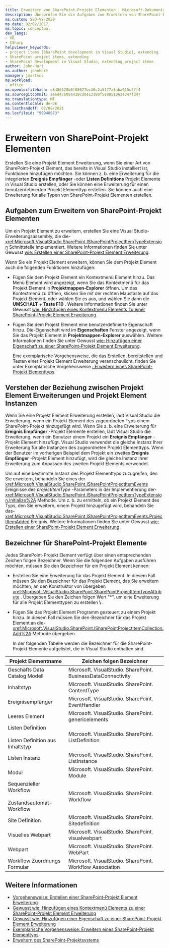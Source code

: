 ```yaml
---
title: Erweitern von SharePoint-Projekt Elementen | Microsoft-Dokumentation
description: Überprüfen Sie die Aufgaben zum Erweitern von SharePoint-Projekt Elementen. Verstehen Sie, wie Projekt Element Erweiterungen und Projekt Element Instanzen verknüpft sind.
ms.custom: SEO-VS-2020
ms.date: 02/02/2017
ms.topic: conceptual
dev_langs:
- VB
- CSharp
helpviewer_keywords:
- project items [SharePoint development in Visual Studio], extending
- SharePoint project items, extending
- SharePoint development in Visual Studio, extending project items
author: John-Hart
ms.author: johnhart
manager: jmartens
ms.workload:
- office
ms.openlocfilehash: e8486120b0f08077bc30c2a5177a8aba915c37f4
ms.sourcegitcommit: ae6d47b09a439cd0e13180f5e89510e3e347fd47
ms.translationtype: MT
ms.contentlocale: de-DE
ms.lasthandoff: 02/08/2021
ms.locfileid: "99948673"
---
```

# <a name="extend-sharepoint-project-items"></a>Erweitern von SharePoint-Projekt Elementen
  Erstellen Sie eine Projekt Element Erweiterung, wenn Sie einer Art von SharePoint-Projekt Element, das bereits in Visual Studio installiert ist, Funktionen hinzufügen möchten. Sie können z. b. eine Erweiterung für die integrierten **Ereignis Empfänger** -oder **Listen Definitions** Projekt Elemente in Visual Studio erstellen, oder Sie können eine Erweiterung für einen benutzerdefinierten Projekt Elementtyp erstellen. Sie können auch eine Erweiterung für alle Typen von SharePoint-Projekt Elementen erstellen.

## <a name="tasks-for-extending-sharepoint-project-items"></a>Aufgaben zum Erweitern von SharePoint-Projekt Elementen
 Um ein Projekt Element zu erweitern, erstellen Sie eine Visual Studio-Erweiterungsassembly, die die- <xref:Microsoft.VisualStudio.SharePoint.ISharePointProjectItemTypeExtension> Schnittstelle implementiert. Weitere Informationen finden Sie unter Gewusst [wie: Erstellen einer SharePoint-Projekt Element Erweiterung](../sharepoint/how-to-create-a-sharepoint-project-item-extension.md).

 Wenn Sie ein Projekt Element erweitern, können Sie dem Projekt Element auch die folgenden Funktionen hinzufügen:

- Fügen Sie dem Projekt Element ein Kontextmenü Element hinzu. Das Menü Element wird angezeigt, wenn Sie das Kontextmenü für das Projekt Element in **Projektmappen-Explorer** öffnen. Um das Kontextmenü zu öffnen, klicken Sie mit der rechten Maustaste auf das Projekt Element, oder wählen Sie es aus, und wählen Sie dann die **UMSCHALT** + **Taste F10** . Weitere Informationen finden Sie unter Gewusst [wie: Hinzufügen eines Kontextmenü Elements zu einer SharePoint-Projekt Element Erweiterung](../sharepoint/how-to-add-a-shortcut-menu-item-to-a-sharepoint-project-item-extension.md).

- Fügen Sie dem Projekt Element eine benutzerdefinierte Eigenschaft hinzu. Die-Eigenschaft wird im **Eigenschaften** Fenster angezeigt, wenn Sie das Projekt Element in **Projektmappen-Explorer** auswählen. Weitere Informationen finden Sie unter Gewusst [wie: Hinzufügen einer Eigenschaft zu einer SharePoint-Projekt Element Erweiterung](../sharepoint/how-to-add-a-property-to-a-sharepoint-project-item-extension.md).

  Eine exemplarische Vorgehensweise, die das Erstellen, bereitstellen und Testen einer Projekt Element Erweiterung veranschaulicht, finden Sie unter Exemplarische Vorgehensweise [: Erweitern eines SharePoint-Projekt Elementtyps](../sharepoint/walkthrough-extending-a-sharepoint-project-item-type.md).

## <a name="understand-the-relationship-between-project-item-extensions-and-project-item-instances"></a>Verstehen der Beziehung zwischen Projekt Element Erweiterungen und Projekt Element Instanzen
 Wenn Sie eine Projekt Element Erweiterung erstellen, lädt Visual Studio die Erweiterung, wenn ein Projekt Element des zugeordneten Typs einem SharePoint-Projekt hinzugefügt wird. Wenn Sie z. b. eine Erweiterung für **Ereignis Empfänger** -Projekt Elemente erstellen, lädt Visual Studio die Erweiterung, wenn ein Benutzer einem Projekt ein **Ereignis Empfänger** -Projekt Element hinzufügt. Visual Studio verwendet die gleiche Instanz Ihrer Erweiterung für alle Instanzen des zugeordneten Projekt Elementtyps. Wenn der Benutzer im vorherigen Beispiel dem Projekt ein zweites **Ereignis Empfänger** -Projekt Element hinzufügt, wird die gleiche Instanz Ihrer Erweiterung zum Anpassen des zweiten Projekt Elements verwendet.

 Um auf eine bestimmte Instanz des Projekt Elementtyps zuzugreifen, den Sie erweitern, behandeln Sie eines der <xref:Microsoft.VisualStudio.SharePoint.ISharePointProjectItemEvents> Ereignisse des *projectItemType* -Parameters in der Implementierung der- <xref:Microsoft.VisualStudio.SharePoint.ISharePointProjectItemTypeExtension.Initialize%2A> Methode. Um z. b. zu ermitteln, ob ein Projekt Element des Typs, den Sie erweitern, einem Projekt hinzugefügt wird, behandeln Sie das- <xref:Microsoft.VisualStudio.SharePoint.ISharePointProjectItemEvents.ProjectItemAdded> Ereignis. Weitere Informationen finden Sie unter Gewusst [wie: Erstellen einer SharePoint-Projekt Element Erweiterung](../sharepoint/how-to-create-a-sharepoint-project-item-extension.md).

## <a name="identifiers-for-sharepoint-project-items"></a>Bezeichner für SharePoint-Projekt Elemente
 Jedes SharePoint-Projekt Element verfügt über einen entsprechenden Zeichen folgen Bezeichner. Wenn Sie die folgenden Aufgaben ausführen möchten, müssen Sie den Bezeichner für ein Projekt Element kennen:

- Erstellen Sie eine Erweiterung für das Projekt Element. In diesem Fall müssen Sie den Bezeichner für das Projekt Element, das Sie erweitern möchten, an den Konstruktor von übergeben <xref:Microsoft.VisualStudio.SharePoint.SharePointProjectItemTypeAttribute> . Übergeben Sie den Zeichen folgen Wert "*", um eine Erweiterung für alle Projekt Elementtypen zu erstellen **\\** .

- Fügen Sie das Projekt Element Programm gesteuert zu einem Projekt hinzu. In diesem Fall müssen Sie den-Bezeichner für das Projekt Element an die- <xref:Microsoft.VisualStudio.SharePoint.ISharePointProjectItemCollection.Add%2A> Methode übergeben.

  In der folgenden Tabelle werden die Bezeichner für die SharePoint-Projekt Elemente aufgelistet, die in Visual Studio enthalten sind.

|Projekt Elementname|Zeichen folgen Bezeichner|
|-----------------------|-----------------------|
|Geschäfts Data Catalog Modell|Microsoft. VisualStudio. SharePoint. BusinessDataConnectivity|
|Inhaltstyp|Microsoft. VisualStudio. SharePoint. ContentType|
|Ereignisempfänger|Microsoft. VisualStudio. SharePoint. EventHandler|
|Leeres Element|Microsoft. VisualStudio. SharePoint. genericelements|
|Listen Definition<br /><br /> Listen Definition aus Inhaltstyp|Microsoft. VisualStudio. SharePoint. ListDefinition|
|Listen Instanz|Microsoft. VisualStudio. SharePoint. ListInstance|
|Modul|Microsoft. VisualStudio. SharePoint. Module|
|Sequenzieller Workflow<br /><br /> Zustandsautomat-Workflow|Microsoft. VisualStudio. SharePoint. Workflow|
|Site Definition|Microsoft. VisualStudio. SharePoint. Sitedefinition|
|Visuelles Webpart|Microsoft. VisualStudio. SharePoint. visualwebpart|
|Webpart|Microsoft. VisualStudio. SharePoint. WebPart|
|Workflow Zuordnungs Formular|Microsoft. VisualStudio. SharePoint. Workflow Association|

## <a name="see-also"></a>Weitere Informationen
- [Vorgehensweise: Erstellen einer SharePoint-Projekt Element Erweiterung](../sharepoint/how-to-create-a-sharepoint-project-item-extension.md)
- [Gewusst wie: Hinzufügen eines Kontextmenü Elements zu einer SharePoint-Projekt Element Erweiterung](../sharepoint/how-to-add-a-shortcut-menu-item-to-a-sharepoint-project-item-extension.md)
- [Gewusst wie: Hinzufügen einer Eigenschaft zu einer SharePoint-Projekt Element Erweiterung](../sharepoint/how-to-add-a-property-to-a-sharepoint-project-item-extension.md)
- [Exemplarische Vorgehensweise: Erweitern eines SharePoint-Projekt Elementtyps](../sharepoint/walkthrough-extending-a-sharepoint-project-item-type.md)
- [Erweitern des SharePoint-Projektsystems](../sharepoint/extending-the-sharepoint-project-system.md)
